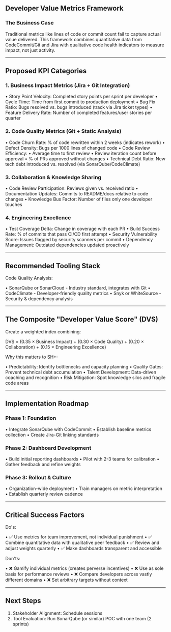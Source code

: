 ## Developer Value Metrics Framework

### The Business Case

Traditional metrics like lines of code or commit count fail to capture actual value delivered. This framework combines quantitative data from CodeCommit/Git and Jira with qualitative code health indicators to measure impact, not just activity.

---

## Proposed KPI Categories

### 1. Business Impact Metrics (Jira + Git Integration)

• Story Point Velocity: Completed story points per sprint per developer
• Cycle Time: Time from first commit to production deployment
• Bug Fix Ratio: Bugs resolved vs. bugs introduced (track via Jira ticket types)
• Feature Delivery Rate: Number of completed features/user stories per quarter

### 2. Code Quality Metrics (Git + Static Analysis)

• Code Churn Rate: % of code rewritten within 2 weeks (indicates rework)
• Defect Density: Bugs per 1000 lines of changed code
• Code Review Efficiency:
• Average time to first review
• Review iteration count before approval
• % of PRs approved without changes
• Technical Debt Ratio: New tech debt introduced vs. resolved (via SonarQube/CodeClimate)

### 3. Collaboration & Knowledge Sharing

• Code Review Participation: Reviews given vs. received ratio
• Documentation Updates: Commits to README/docs relative to code changes
• Knowledge Bus Factor: Number of files only one developer touches

### 4. Engineering Excellence

• Test Coverage Delta: Change in coverage with each PR
• Build Success Rate: % of commits that pass CI/CD first attempt
• Security Vulnerability Score: Issues flagged by security scanners per commit
• Dependency Management: Outdated dependencies updated proactively

---

## Recommended Tooling Stack

Code Quality Analysis:

• SonarQube or SonarCloud - Industry standard, integrates with Git
• CodeClimate - Developer-friendly quality metrics
• Snyk or WhiteSource - Security & dependency analysis

---

## The Composite "Developer Value Score" (DVS)

Create a weighted index combining:

DVS = (0.35 × Business Impact) +
(0.30 × Code Quality) +
(0.20 × Collaboration) +
(0.15 × Engineering Excellence)

Why this matters to SH+:

• Predictability: Identify bottlenecks and capacity planning
• Quality Gates: Prevent technical debt accumulation
• Talent Development: Data-driven coaching and recognition
• Risk Mitigation: Spot knowledge silos and fragile code areas

---

## Implementation Roadmap

### Phase 1: Foundation

• Integrate SonarQube with CodeCommit
• Establish baseline metrics collection
• Create Jira-Git linking standards

### Phase 2: Dashboard Development

• Build initial reporting dashboards
• Pilot with 2-3 teams for calibration
• Gather feedback and refine weights

### Phase 3: Rollout & Culture

• Organization-wide deployment
• Train managers on metric interpretation
• Establish quarterly review cadence

---

## Critical Success Factors

Do's:

• ✅ Use metrics for team improvement, not individual punishment
• ✅ Combine quantitative data with qualitative peer feedback
• ✅ Review and adjust weights quarterly
• ✅ Make dashboards transparent and accessible

Don'ts:

• ❌ Gamify individual metrics (creates perverse incentives)
• ❌ Use as sole basis for performance reviews
• ❌ Compare developers across vastly different domains
• ❌ Set arbitrary targets without context

---

## Next Steps

1. Stakeholder Alignment: Schedule sessions
2. Tool Evaluation: Run SonarQube (or similar) POC with one team (2 sprints)
